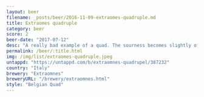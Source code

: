 ```yaml
---
layout: beer
filename: _posts/beer/2016-11-09-extraomes-quadruple.md
title: Extraomes quadruple
category: beer
score: 2
beer-date: "2017-07-12"
desc: "A really bad example of a quad. The sourness becomes slightly offensive and makes it hard to get through"
permalink: /beer/:title.html
img: /img/list/extraomes-quadruple.jpeg
untappd: "https://untappd.com/b/extraomnes-quadrupel/387232"
country: "Italy"
brewery: "Extraomnes"
breweryURL: "/brewery/extraomnes.html"
style: "Belgian Quad"
---
```

